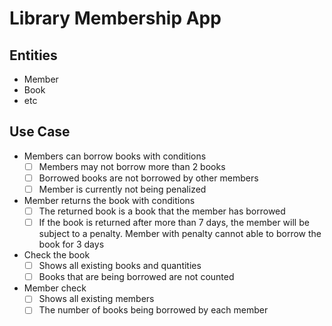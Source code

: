 # Library Membership App

## Entities

- Member
- Book
- etc

## Use Case

- Members can borrow books with conditions
    - [ ]  Members may not borrow more than 2 books
    - [ ]  Borrowed books are not borrowed by other members
    - [ ]  Member is currently not being penalized
- Member returns the book with conditions
    - [ ]  The returned book is a book that the member has borrowed
    - [ ]  If the book is returned after more than 7 days, the member will be subject to a penalty. Member with penalty cannot able to borrow the book for 3 days
- Check the book
    - [ ]  Shows all existing books and quantities
    - [ ]  Books that are being borrowed are not counted
- Member check
    - [ ]  Shows all existing members
    - [ ]  The number of books being borrowed by each member
